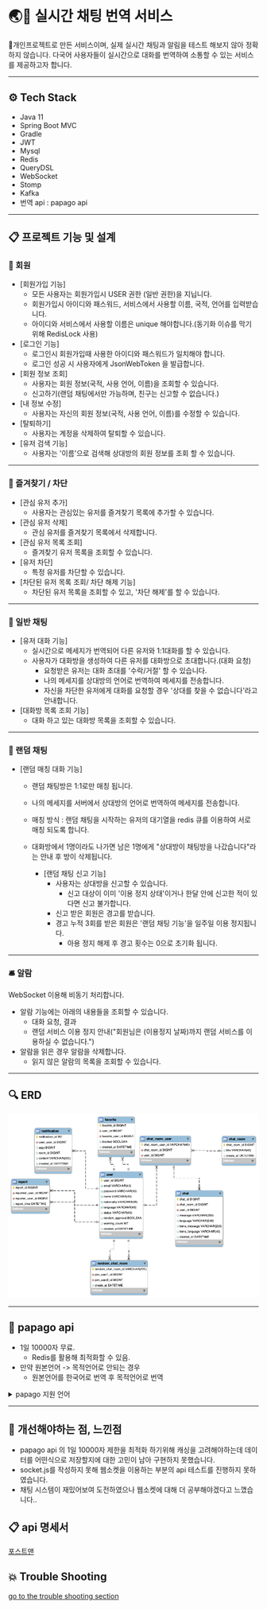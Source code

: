 # 🌏💬 실시간 채팅 번역 서비스

🚨개인프로젝트로 만든 서비스이며, 실제 실시간 채팅과 알림을 테스트 해보지 않아 정확하지 않습니다.
다국어 사용자들이 실시간으로 대화를 번역하여 소통할 수 있는 서비스를 제공하고자 합니다.

---
## ⚙️ Tech Stack

- Java 11
- Spring Boot MVC
- Gradle
- JWT
- Mysql
- Redis
- QueryDSL
- WebSocket
- Stomp
- Kafka
- 번역 api : papago api
---

## 📋 프로젝트 기능 및 설계
### 🙋 회원
- [회원가입 기능]
    - 모든 사용자는 회원가입시 USER 권한 (일반 권한)을 지닙니다.
    - 회원가입시 아이디와 패스워드, 서비스에서 사용할 이름, 국적, 언어를 입력받습니다.
    - 아이디와 서비스에서 사용할 이름은 unique 해야합니다.(동기화 이슈를 막기 위해 RedisLock 사용)
- [로그인 기능]
    - 로그인시 회원가입때 사용한 아이디와 패스워드가 일치해야 합니다.
    - 로그인 성공 시 사용자에게 JsonWebToken 을 발급합니다.
- [회원 정보 조회]
    - 사용자는 회원 정보(국적, 사용 언어, 이름)을 조회할 수 있습니다.
    - 신고하기(랜덤 채팅에서만 가능하며, 친구는 신고할 수 없습니다.)
- [내 정보 수정]
    - 사용자는 자신의 회원 정보(국적, 사용 언어, 이름)를 수정할 수 있습니다.
- [탈퇴하기]
    - 사용자는 계정을 삭제하여 탈퇴할 수 있습니다.
- [유저 검색 기능]
    - 사용자는 '이름'으로 검색해 상대방의 회원 정보를 조회 할 수 있습니다.
---
### 👯 즐겨찾기 / 차단
- [관심 유저 추가]
  - 사용자는 관심있는 유저를 즐겨찾기 목록에 추가할 수 있습니다.
- [관심 유저 삭제]
    - 관심 유저를 즐겨찾기 목록에서 삭제합니다.
- [관심 유저 목록 조회]
  - 즐겨찾기 유저 목록을 조회할 수 있습니다.
- [유저 차단]
  - 특정 유저를 차단할 수 있습니다.
- [차단된 유저 목록 조회/ 차단 해제 기능]
    - 차단된 유저 목록을 조회할 수 있고, '차단 해제'를 할 수 있습니다.
---
### 💬 일반 채팅
- [유저 대화 기능]
  - 실시간으로 메세지가 번역되어 다른 유저와 1:1대화를 할 수 있습니다.
  - 사용자가 대화방을 생성하여 다른 유저를 대화방으로 초대합니다.(대화 요청)
    - 요청받은 유저는 대화 초대를 '수락/거절' 할 수 있습니다.  
    - 나의 메세지를 상대방의 언어로 번역하여 메세지를 전송합니다.
    - 자신을 차단한 유저에게 대화를 요청할 경우 '상대를 찾을 수 없습니다'라고 안내합니다.
- [대화방 목록 조회 기능]
    - 대화 하고 있는 대화방 목록을 조회할 수 있습니다.
---
### 🎲 랜덤 채팅
- [랜덤 매칭 대화 기능]
  - 랜덤 채팅방은 1:1로만 매칭 됩니다.
  - 나의 메세지를 서버에서 상대방의 언어로 번역하여 메세지를 전송합니다.
  - 매칭 방식 : 랜덤 채팅을 시작하는 유저의 대기열을 redis 큐를 이용하여 서로 매칭 되도록 합니다.
  - 대화방에서 1명이라도 나가면 남은 1명에게 "상대방이 채팅방을 나갔습니다"라는 안내 후 방이 삭제됩니다.

    - [랜덤 채팅 신고 기능]
        - 사용자는 상대방을 신고할 수 있습니다.
          - 신고 대상이 이미 '이용 정지 상태'이거나 한달 안에 신고한 적이 있다면 신고 불가합니다.
        - 신고 받은 회원은 경고를 받습니다.
        - 경고 누적 3회를 받은 회원은 '랜덤 채팅 기능'을 일주일 이용 정지됩니다.
          - 아용 정지 해제 후 경고 횟수는 0으로 초기화 됩니다.
---
### 🛎️ 알람
WebSocket 이용해 비동기 처리합니다.
- 알람 기능에는 아래의 내용들을 조회할 수 있습니다.
  - 대화 요청, 결과
  - 랜덤 서비스 이용 정지 안내("회원님은 (이용정지 날짜)까지 랜덤 서비스를 이용하실 수 없습니다.")
- 알람을 읽은 경우 알람을 삭제합니다.
  - 읽지 않은 알람의 목록을 조회할 수 있습니다.
---
## 🔍 ERD
![](docs/erd.png)

---
## 🐥 papago api
- 1일 10000자 무료.
  - Redis를 활용해 최적화할 수 있음. 
- 만약 원본언어 -> 목적언어로 안되는 경우
    - 원본언어를 한국어로 번역 후 목적언어로 번역

<details>
<summary>papago 지원 언어</summary>
| 원본 언어(언어 코드)	   | 	목적 언어(언어 코드)	  |	원본 언어(언어 코드)		|목적 언어(언어 코드)|
|-----------------|-----------------|---|---|
| 한국어(ko)	→       | 	영어(en)	        |	영어(en)	→|	한국어(ko)|
| 한국어(ko)	→       | 	일본어(ja)	       | 	일본어(ja)	→|	한국어(ko)|             
| 한국어(ko)	→       | 	중국어 간체(zh-CN)	 | 	중국어 간체(zh-CN)	→|	한국어(ko)  |     
| 한국어(ko)	→       | 	중국어 번체(zh-TW)	 | 	중국어 번체(zh-TW)	→|	한국어(ko)  |     
| 한국어(ko)	→       | 	베트남어(vi)	      | 	베트남어(vi)	→|	한국어(ko)    |        
| 한국어(ko)	→       | 	인도네시아어(id)	    | 	인도네시아어(id)	→|	한국어(ko)   |       
| 한국어(ko)	→       | 	태국어(th)	       | 	태국어(th)	→|	한국어(ko)     |        
| 한국어(ko)	→       | 	독일어(de)	       | 	독일어(de)	→|	한국어(ko)     |        
| 한국어(ko)	→       | 	러시아어(ru)	      | 	러시아어(ru)	→|	한국어(ko)     |       
| 한국어(ko)	→       | 	스페인어(es)	      | 	스페인어(es)	→|	한국어(ko)     |       
| 한국어(ko)	→       | 	이탈리아어(it)	     | 	이탈리아어(it)	→|	한국어(ko)        |   
| 한국어(ko)	→       | 	프랑스어(fr)	      | 	프랑스어(fr)	→|	한국어(ko)      |      
| 영어(en)	→        | 	일본어(ja)	       | 	일본어(ja)	→|	영어(en)       |       
| 영어(en)	→        | 	프랑스어(fr)	      | 	프랑스어(fr)	→|	영어(en)       |      
| 영어(en)	→        | 	중국어 간체(zh-CN)	 | 	중국어 간체(zh-CN)	→|	영어(en)      |  
| 영어(en)	→        | 	중국어 번체(zh-TW)	 | 	중국어 번체(zh-TW)	→|	영어(en)     |   
| 일본어(ja)	→       | 	중국어 간체(zh-CN)	 | 	중국어 간체(zh-CN)	→|	일본어(ja)      | 
| 일본어(ja)	→       | 	중국어 번체(zh-TW)	 | 	중국어 번체(zh-TW)	→|	일본어(ja)       |
| 중국어 간체(zh-CN)	→ | 	중국어 번체(zh-TW)	 | 	중국어 번체(zh-TW)	→|	중국어 간체(zh-CN) |

</details>

---
## 🥹 개선해야하는 점, 느낀점
- papago api 의 1일 10000자 제한을 최적화 하기위해 캐싱을 고려해야하는데 데이터를 어떤식으로 저장할지에 대한 고민이 남아 구현하지 못했습니다.
- socket.js를 작성하지 못해 웹소켓을 이용하는 부분의 api 테스트를 진행하지 못하였습니다. 
- 채팅 시스템이 재밌어보여 도전하였으나 웹소켓에 대해 더 공부해야겠다고 느꼈습니다..

## 📋 api 명세서
[포스트맨](https://documenter.getpostman.com/view/27442432/2s9Xy5LAQ2)

## 💥 Trouble Shooting
[go to the trouble shooting section](docs/TROUBLE_SHOOTING.md)
